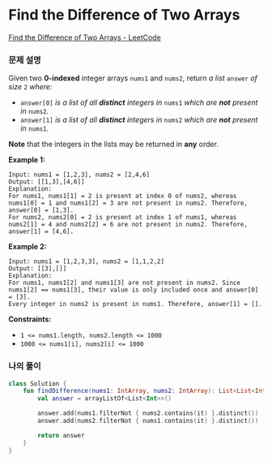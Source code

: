 # Find the Difference of Two Arrays

[Find the Difference of Two Arrays - LeetCode](https://leetcode.com/problems/find-the-difference-of-two-arrays/description/)

### 문제 설명

Given two **0-indexed** integer arrays `nums1` and `nums2`, return *a list* `answer` *of size* `2` *where:*

- `answer[0]` *is a list of all **distinct** integers in* `nums1` *which are **not** present in* `nums2`*.*
- `answer[1]` *is a list of all **distinct** integers in* `nums2` *which are **not** present in* `nums1`.

**Note** that the integers in the lists may be returned in **any** order.

**Example 1:**

```
Input: nums1 = [1,2,3], nums2 = [2,4,6]
Output: [[1,3],[4,6]]
Explanation:
For nums1, nums1[1] = 2 is present at index 0 of nums2, whereas nums1[0] = 1 and nums1[2] = 3 are not present in nums2. Therefore, answer[0] = [1,3].
For nums2, nums2[0] = 2 is present at index 1 of nums1, whereas nums2[1] = 4 and nums2[2] = 6 are not present in nums2. Therefore, answer[1] = [4,6].
```

**Example 2:**

```
Input: nums1 = [1,2,3,3], nums2 = [1,1,2,2]
Output: [[3],[]]
Explanation:
For nums1, nums1[2] and nums1[3] are not present in nums2. Since nums1[2] == nums1[3], their value is only included once and answer[0] = [3].
Every integer in nums2 is present in nums1. Therefore, answer[1] = [].

```

**Constraints:**

- `1 <= nums1.length, nums2.length <= 1000`
- `1000 <= nums1[i], nums2[i] <= 1000`

### 나의 풀이

```kotlin
class Solution {
    fun findDifference(nums1: IntArray, nums2: IntArray): List<List<Int>> {
        val answer = arrayListOf<List<Int>>()

        answer.add(nums1.filterNot { nums2.contains(it) }.distinct())
        answer.add(nums2.filterNot { nums1.contains(it) }.distinct())

        return answer
    }
}
```